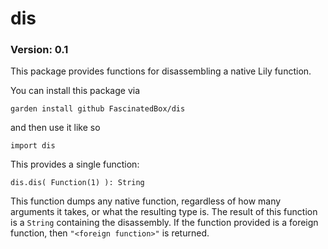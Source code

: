 # dis

### Version: 0.1

This package provides functions for disassembling a native Lily function.

You can install this package via

`garden install github FascinatedBox/dis`

and then use it like so

`import dis`

This provides a single function:

`dis.dis( Function(1) ): String`

This function dumps any native function, regardless of how many arguments it
takes, or what the resulting type is. The result of this function is a `String`
containing the disassembly. If the function provided is a foreign function, then
`"<foreign function>"` is returned.
